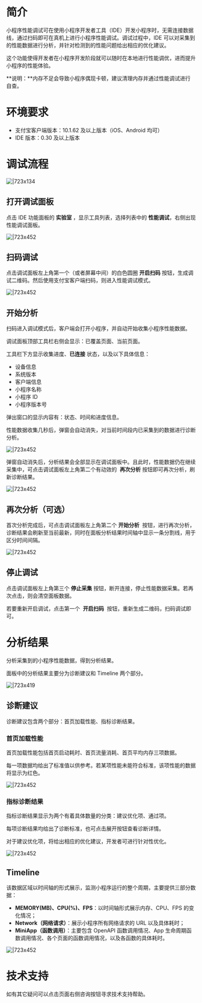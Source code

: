 # 简介

小程序性能调试可在使用小程序开发者工具（IDE）开发小程序时，无需连接数据线，通过扫码即可在真机上进行小程序性能调试。调试过程中，IDE 可以对采集到的性能数据进行分析，并针对检测到的性能问题给出相应的优化建议。

这个功能使得开发者在小程序开发阶段就可以随时在本地进行性能调优，进而提升小程序的性能体验。

**说明：**内存不足会导致小程序偶现卡顿，建议清理内存并通过性能调试进行自查。

# 环境要求

- 支付宝客户端版本：10.1.62 及以上版本（iOS、Android 均可）
- IDE 版本：0.30 及以上版本

# 调试流程

![|723x134](https://gw.alipayobjects.com/zos/skylark-tools/public/files/8ab000118ee66303591ee8ca297f9778.png#align=left&display=inline&height=139&margin=%5Bobject%20Object%5D&originHeight=180&originWidth=969&status=done&style=none&width=746)

## 打开调试面板

点击 IDE 功能面板的 **实验室** ，显示工具列表，选择列表中的 **性能调试**，右侧出现性能调试面板。

![|723x452](https://gw.alipayobjects.com/mdn/rms_eb2664/afts/img/A*JU9RSpZehLAAAAAAAAAAAAAAARQnAQ)

## 扫码调试

点击调试面板左上角第一个（或者屏幕中间）的白色圆圈 **开启扫码** 按钮，生成调试二维码。然后使用支付宝客户端扫码，则进入性能调试模式。

![|723x452](https://gw.alipayobjects.com/mdn/rms_eb2664/afts/img/A*VdQ8SYTMQAEAAAAAAAAAAAAAARQnAQ)

## 开始分析

扫码进入调试模式后，客户端会打开小程序，并自动开始收集小程序性能数据。

调试面板顶部工具栏右侧会显示：已覆盖页面、当前页面。

工具栏下方显示收集进度、**已连接** 状态，以及以下具体信息：

- 设备信息
- 系统版本
- 客户端信息
- 小程序名称
- 小程序 ID
- 小程序版本号

弹出窗口的显示内容有：状态、时间和进度信息。

性能数据收集几秒后，弹窗会自动消失，对当前时间段内已采集到的数据进行诊断分析。

![|723x452](https://gw.alipayobjects.com/mdn/rms_eb2664/afts/img/A*N65NRp5LPjcAAAAAAAAAAAAAARQnAQ)

弹窗自动消失后，分析结果会全部显示在调试面板中。且此时，性能数据仍在继续采集中，可点击调试面板左上角第二个有动效的  **再次分析** 按钮即可再次分析，刷新诊断结果。

![|723x452](https://gw.alipayobjects.com/mdn/rms_eb2664/afts/img/A*0xD1R4SbmEsAAAAAAAAAAAAAARQnAQ)

## 再次分析（可选）

首次分析完成后，可点击调试面板左上角第二个 **开始分析**  按钮，进行再次分析，诊断结果会刷新至当前最新，同时在面板分析结果时间轴中显示一条分割线，用于区分时间间隔。

![|723x452](https://gw.alipayobjects.com/mdn/rms_eb2664/afts/img/A*O8o1S6YSL9QAAAAAAAAAAAAAARQnAQ)

## 停止调试

点击调试面板左上角第三个 **停止采集** 按钮，断开连接，停止性能数据采集。若再次点击，则会清空面板数据。

若要重新开启调试，点击第一个  **开启扫码**  按钮，重新生成二维码，扫码调试即可。

# 分析结果

分析采集到的小程序性能数据，得到分析结果。

面板中的分析结果主要分为诊断建议和 Timeline 两个部分。

![|723x419](https://gw.alipayobjects.com/zos/skylark-tools/public/files/24a9f45d2b92586b2ec15f9db452790e.png#align=left&display=inline&height=433&margin=%5Bobject%20Object%5D&originHeight=548&originWidth=945&status=done&style=none&width=746)

## 诊断建议

诊断建议包含两个部分：首页加载性能、指标诊断结果。

### 首页加载性能

首页加载性能包括首页启动耗时、首页流量消耗、首页平均内存三项数据。

每一项数据均给出了标准值以供参考。若某项性能未能符合标准，该项性能的数据将显示为红色。

![|723x452](https://gw.alipayobjects.com/mdn/rms_eb2664/afts/img/A*PUbjR6fAhnUAAAAAAAAAAAAAARQnAQ)

### 指标诊断结果

指标诊断结果显示为两个有着具体数量的分类：建议优化项、通过项。

每项诊断结果均给出了诊断标准，也可点击展开按钮查看诊断详情。

对于建议优化项，将给出相应的优化建议，开发者可进行针对性优化。

![|723x452](https://gw.alipayobjects.com/mdn/rms_eb2664/afts/img/A*9_fvQLMb58QAAAAAAAAAAAAAARQnAQ)

## Timeline

该数据区域以时间轴的形式展示，监测小程序运行的整个周期，主要提供三部分数据：

- **MEMORY(MB)、CPU(%)、FPS**：以时间轴形式展示内存、CPU、FPS 的变化情况；
- **Network（网络请求）**：展示小程序所有网络请求的 URL 以及具体耗时；
- **MiniApp（函数调用）**：主要包含 OpenAPI 函数调用情况、App 生命周期函数调用情况、各个页面的函数调用情况，以及各函数的具体耗时。

![|723x452](https://gw.alipayobjects.com/mdn/rms_eb2664/afts/img/A*UsRdS5Me7EUAAAAAAAAAAAAAARQnAQ)

# 技术支持

如有其它疑问可以点击页面右侧咨询按钮寻求技术支持帮助。
